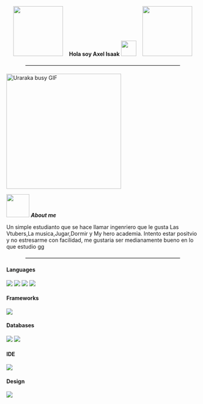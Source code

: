 <p align="center">
  <img src="https://media1.tenor.com/m/Pfo4fRET778AAAAC/boku-no.gif" width="130" />
  &nbsp;&nbsp;
  <strong>Hola soy Axel Isaak</strong>
  <img src="https://media.giphy.com/media/hvRJCLFzcasrR4ia7z/giphy.gif" width="40" />
  &nbsp;&nbsp;
  <img src="https://media1.tenor.com/m/C7vl5jpZWpQAAAAC/nemuri-midnight.gif" width="130" />
</p>

<!-- Línea de separación -->
<hr style="border: 1px solid #ddd; width: 80%; margin: 20px auto;">





<img src="https://media1.tenor.com/m/z6qJPlp7hOYAAAAC/uraraka-uraraka-ochako.gif" width="300px" alt="Uraraka busy GIF" />

<img src="https://media1.tenor.com/m/ANWct7dWdLsAAAAd/calli-%E6%A3%AE%E3%82%AB%E3%83%AA%E3%82%AA%E3%83%9A.gif" width="60px">&nbsp;***About me***


Un simple estudianto que se hace llamar ingenriero que le gusta Las Vtubers,La musica,Jugar,Dormir y My hero academia.
Intento estar positvio y no estresarme con facilidad, me gustaria ser medianamente bueno en lo que estudio gg
<!-- Línea de separación -->
<hr style="border: 1px solid #ddd; width: 80%; margin: 20px auto;">
<h4> Languages </h4>
<span> 
  <img src="https://img.shields.io/badge/HTML5-E34F26?style=for-the-badge&logo=html5&logoColor=white">
  <img src="https://img.shields.io/badge/python-3670A0?style=for-the-badge&logo=python&logoColor=ffdd54">
  <img src="https://img.shields.io/badge/JavaScript-F7DF1E?style=for-the-badge&logo=javascript&logoColor=black">
  <img src="https://img.shields.io/badge/r-%23276DC3.svg?style=for-the-badge&logo=r&logoColor=white">

</span>

<h4> Frameworks </h4>
<span>
  <img src="https://img.shields.io/badge/flask-%23000.svg?style=for-the-badge&logo=flask&logoColor=white">
</span>

<h4> Databases </h4>
<span>
  <img src="https://img.shields.io/badge/MongoDB-%234ea94b.svg?style=for-the-badge&logo=mongodb&logoColor=white">
  <img src="https://img.shields.io/badge/MySQL-00000F?style=for-the-badge&logo=mysql&logoColor=white">

</span>

<h4> IDE </h4>
<span>
<img src="https://img.shields.io/badge/Visual_Studio_Code-0078D4?style=for-the-badge&logo=visual%20studio%20code&logoColor=white">

<h4> Design </h4>
<span>
  <img src="https://img.shields.io/badge/Canva-%2300C4CC.svg?style=for-the-badge&logo=Canva&logoColor=white">
</span>
